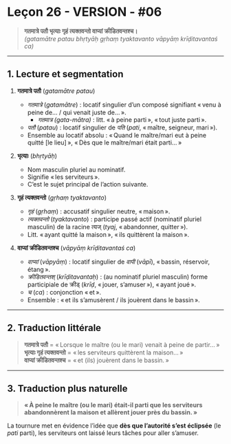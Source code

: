 # Leçon 26 - VERSION - #06

> **गतमात्रे पतौ भृत्याः गृहं त्यक्तवन्तो वाप्यां क्रीडितवन्तश्च।**  
> *(gatamātre patau bhṛtyāḥ gṛhaṃ tyaktavanto vāpyāṃ krīḍitavantaś ca)*

---

## 1. Lecture et segmentation

1. **गतमात्रे पतौ** (*gatamātre patau*)  
   - *गतमात्रे* (*gatamātre*) : locatif singulier d’un composé signifiant « venu à peine de… / qui venait juste de… ».  
     - *गतमात्र (gata-mātra)* : litt. « à peine parti », « tout juste parti ».  
   - *पतौ* (*patau*) : locatif singulier de *पति* (*pati*, « maître, seigneur, mari »).  
   - Ensemble au locatif absolu : « Quand le maître/mari eut à peine quitté [le lieu] », « Dès que le maître/mari était parti… »

2. **भृत्याः** (*bhṛtyāḥ*)  
   - Nom masculin pluriel au nominatif.  
   - Signifie « les serviteurs ».  
   - C’est le sujet principal de l’action suivante.

3. **गृहं त्यक्तवन्तो** (*gṛhaṃ tyaktavanto*)  
   - *गृहं* (*gṛhaṃ*) : accusatif singulier neutre, « maison ».  
   - *त्यक्तवन्तो* (*tyaktavanto*) : participe passé actif (nominatif pluriel masculin) de la racine त्यज् (*tyaj*, « abandonner, quitter »).  
   - Litt. « ayant quitté la maison », « ils quittèrent la maison ».

4. **वाप्यां क्रीडितवन्तश्च** (*vāpyāṃ krīḍitavantaś ca*)  
   - *वाप्यां* (*vāpyāṃ*) : locatif singulier de *वापी* (*vāpī*), « bassin, réservoir, étang ».  
   - *क्रीडितवन्तश्* (*krīḍitavantaḥ*) : (au nominatif pluriel masculin) forme participiale de क्रीड् (*krīḍ*, « jouer, s’amuser »), « ayant joué ».  
   - *च* (*ca*) : conjonction « et ».  
   - Ensemble : « et ils s’amusèrent / ils jouèrent dans le bassin ».

---

## 2. Traduction littérale

> **गतमात्रे पतौ** = « Lorsque le maître (ou le mari) venait à peine de partir… »  
> **भृत्याः गृहं त्यक्तवन्तो** = « les serviteurs quittèrent la maison… »  
> **वाप्यां क्रीडितवन्तश्च** = « et (ils) jouèrent dans le bassin. »

---

## 3. Traduction plus naturelle

> **« À peine le maître (ou le mari) était-il parti que les serviteurs abandonnèrent la maison et allèrent jouer près du bassin. »**

La tournure met en évidence l’idée que **dès que l’autorité s’est éclipsée** (le *pati* parti), les serviteurs ont laissé leurs tâches pour aller s’amuser.

